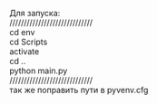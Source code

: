 Для запуска:<br>
/////////////////////////////<br>
cd env<br>
cd Scripts<br>
activate<br>
cd ..<br>
python main.py<br>
/////////////////////////////<br>
так же поправить пути в pyvenv.cfg<br>